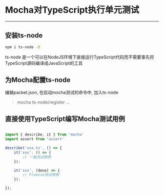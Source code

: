 # Mocha对TypeScript执行单元测试

---

## 安装ts-node

```bash
npm i ts-node -D
```

ts-node 是一个可以在NodeJS环境下直接运行TypeScript代码而不需要事先将TypeScript源码编译成JavaScript的工具

## 为Mocha配置ts-node

编辑packet.json, 在启动mocha测试的命令中, 加入ts-node

> mocha ts-node/register ...

## 直接使用TypeScript编写Mocha测试用例

```typescript

import { describe, it } from 'mocha'
import assert from 'assert'

describe('xxx.ts', () => {
    it('xxx', () => {
        // 一般测试用例
    });

    it('xxx', (done) => {
        // Promise测试用例
    });

});
```
